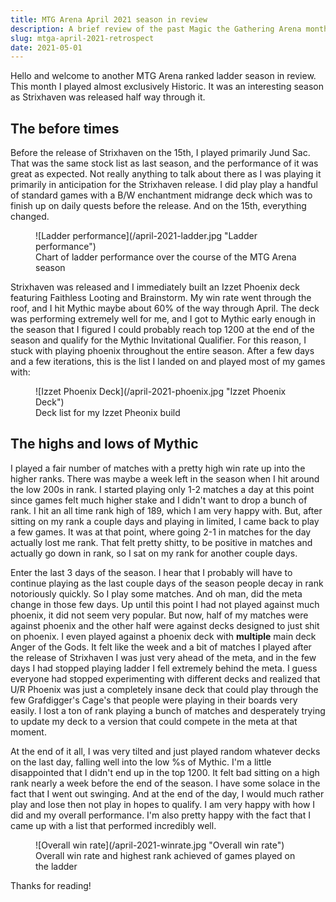 ```yaml
---
title: MTG Arena April 2021 season in review
description: A brief review of the past Magic the Gathering Arena monthly ladder season for historic.
slug: mtga-april-2021-retrospect
date: 2021-05-01
---
```


Hello and welcome to another MTG Arena ranked ladder season in review. This month I played almost exclusively Historic. It was an interesting season as Strixhaven was released half way through it.

## The before times

Before the release of Strixhaven on the 15th, I played primarily Jund Sac. That was the same stock list as last season, and the performance of it was great as expected. Not really anything to talk about there as I was playing it primarily in anticipation for the Strixhaven release. I did play play a handful of standard games with a B/W enchantment midrange deck which was to finish up on daily quests before the release. And on the 15th, everything changed.

<figure>
  ![Ladder performance](/april-2021-ladder.jpg "Ladder performance")
  <figcaption>Chart of ladder performance over the course of the MTG Arena season</figcaption>
</figure>

Strixhaven was released and I immediately built an Izzet Phoenix deck featuring <card-link>Faithless Looting</card-link> and <card-link>Brainstorm</card-link>. My win rate went through the roof, and I hit Mythic maybe about 60% of the way through April. The deck was performing extremely well for me, and I got to Mythic early enough in the season that I figured I could probably reach top 1200 at the end of the season and qualify for the Mythic Invitational Qualifier. For this reason, I stuck with playing phoenix throughout the entire season. After a few days and a few iterations, this is the list I landed on and played most of my games with:

<figure>
  ![Izzet Phoenix Deck](/april-2021-phoenix.jpg "Izzet Phoenix Deck")
  <figcaption>Deck list for my Izzet Pheonix build</figcaption>
</figure>

## The highs and lows of Mythic

I played a fair number of matches with a pretty high win rate up into the higher ranks. There was maybe a week left in the season when I hit around the low 200s in rank. I started playing only 1-2 matches a day at this point since games felt much higher stake and I didn't want to drop a bunch of rank. I hit an all time rank high of 189, which I am very happy with. But, after sitting on my rank a couple days and playing in limited, I came back to play a few games. It was at that point, where going 2-1 in matches for the day actually lost me rank. That felt pretty shitty, to be positive in matches and actually go down in rank, so I sat on my rank for another couple days.

Enter the last 3 days of the season. I hear that I probably will have to continue playing as the last couple days of the season people decay in rank notoriously quickly. So I play some matches. And oh man, did the meta change in those few days. Up until this point I had not played against much phoenix, it did not seem very popular. But now, half of my matches were against phoenix and the other half were against decks designed to just shit on phoenix. I even played against a phoenix deck with __multiple__ main deck <card-link>Anger of the Gods</card-link>. It felt like the week and a bit of matches I played after the release of Strixhaven I was just very ahead of the meta, and in the few days I had stopped playing ladder I fell extremely behind the meta. I guess everyone had stopped experimenting with different decks and realized that U/R Phoenix was just a completely insane deck that could play through the few <card-link name="Grafdigger's Cage">Grafdigger's Cage's</card-link> that people were playing in their boards very easily. I lost a ton of rank playing a bunch of matches and desperately trying to update my deck to a version that could compete in the meta at that moment.

At the end of it all, I was very tilted and just played random whatever decks on the last day, falling well into the low %s of Mythic. I'm a little disappointed that I didn't end up in the top 1200. It felt bad sitting on a high rank nearly a week before the end of the season. I have some solace in the fact that I went out swinging. And at the end of the day, I would much rather play and lose then not play in hopes to qualify. I am very happy with how I did and my overall performance. I'm also pretty happy with the fact that I came up with a list that performed incredibly well.

<figure>
  ![Overall win rate](/april-2021-winrate.jpg "Overall win rate")
  <figcaption>Overall win rate and highest rank achieved of games played on the ladder</figcaption>
</figure>

Thanks for reading!